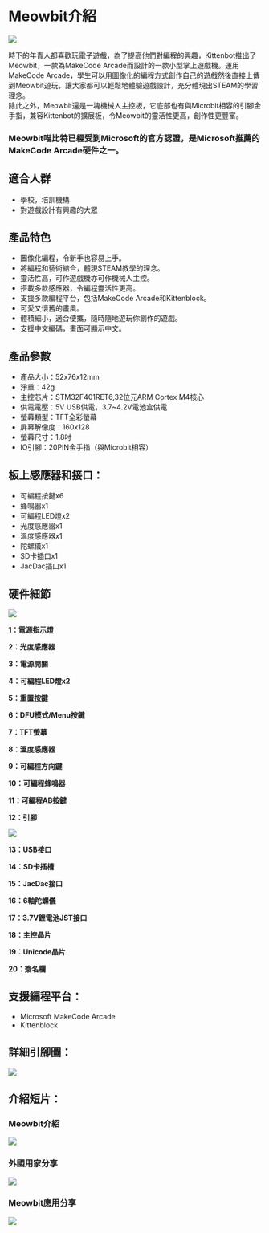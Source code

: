 # Meowbit介紹

![](./images/1.jpeg)

時下的年青人都喜歡玩電子遊戲，為了提高他們對編程的興趣，Kittenbot推出了Meowbit，一款為MakeCode Arcade而設計的一款小型掌上遊戲機。運用MakeCode Arcade，學生可以用圖像化的編程方式創作自己的遊戲然後直接上傳到Meowbit遊玩，讓大家都可以輕鬆地體驗遊戲設計，充分體現出STEAM的學習理念。  
除此之外，Meowbit還是一塊機械人主控板，它底部也有與Microbit相容的引腳金手指，兼容Kittenbot的擴展板，令Meowbit的靈活性更高，創作性更豐富。  
### **Meowbit喵比特已經受到Microsoft的官方認證，是Microsoft推薦的MakeCode Arcade硬件之一。**

## 適合人群

- 學校，培訓機構
- 對遊戲設計有興趣的大眾

## 產品特色

- 圖像化編程，令新手也容易上手。
- 將編程和藝術結合，體現STEAM教學的理念。
- 靈活性高，可作遊戲機亦可作機械人主控。
- 搭載多款感應器，令編程靈活性更高。
- 支援多款編程平台，包括MakeCode Arcade和Kittenblock。
- 可愛又懷舊的畫風。
- 體積細小，適合便攜，隨時隨地遊玩你創作的遊戲。
- 支援中文編碼，畫面可顯示中文。

## 產品參數

- 產品大小：52x76x12mm
- 淨重：42g
- 主控芯片：STM32F401RET6,32位元ARM Cortex M4核心
- 供電電壓：5V USB供電，3.7~4.2V電池盒供電
- 螢幕類型：TFT全彩螢幕
- 屏幕解像度：160x128
- 螢幕尺寸：1.8吋
- IO引腳：20PIN金手指（與Microbit相容）

## 板上感應器和接口：

- 可編程按鍵x6
- 蜂鳴器x1
- 可編程LED燈x2
- 光度感應器x1
- 溫度感應器x1
- 陀螺儀x1
- SD卡插口x1
- JacDac插口x1

## 硬件細節

![](./images/2.png)

**1：電源指示燈**  

**2：光度感應器**  

**3：電源開關**  

**4：可編程LED燈x2** 

**5：重置按鍵** 

**6：DFU模式/Menu按鍵**

**7：TFT螢幕**  

**8：溫度感應器** 

**9：可編程方向鍵**

**10：可編程蜂鳴器** 

**11：可編程AB按鍵**  

**12：引腳**  

![](./images/3.png)

**13：USB接口** 

**14：SD卡插槽** 

**15：JacDac接口**  

**16：6軸陀螺儀**  

**17：3.7V鋰電池JST接口** 

**18：主控晶片**

**19：Unicode晶片**  

**20：簽名欄**  

## 支援編程平台：

- Microsoft MakeCode Arcade
- Kittenblock

## 詳細引腳圖：

![](./images/4.png)

## 介紹短片：

### Meowbit介紹
[![](./images/6.png)](https://www.youtube.com/watch?v=2Z8bXXwBaIY&feature=youtu.be)

### 外國用家分享
[![](./images/5.png)](https://www.youtube.com/watch?v=2Z8bXXwBaIY&feature=youtu.be)

### Meowbit應用分享

[![](./images/7.png)](https://www.youtube.com/watch?v=_-waYx6LuK0&feature=youtu.be)
